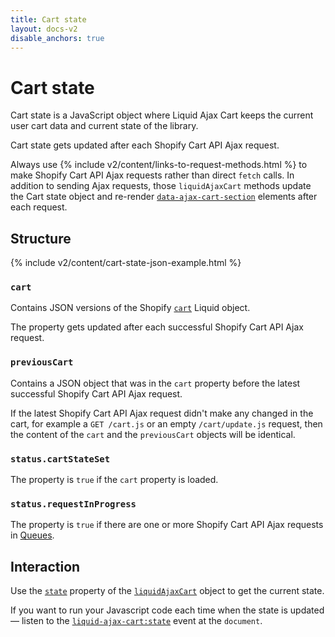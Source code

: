 ```yaml
---
title: Cart state
layout: docs-v2
disable_anchors: true
---
```


# Cart state
<p class="lead">
Cart state is a JavaScript object where Liquid Ajax Cart keeps the current user cart data and current state of the library.
</p>

Cart state gets updated after each Shopify Cart API Ajax request.

Always use {% include v2/content/links-to-request-methods.html %}
to make Shopify Cart API Ajax requests rather than direct `fetch` calls. 
In addition to sending Ajax requests, those `liquidAjaxCart` methods update the Cart state object and
re-render [`data-ajax-cart-section`](/v2/docs/data-ajax-cart-section) elements after each request.

## Structure

{% include v2/content/cart-state-json-example.html %}

### `cart`
Contains JSON versions of the Shopify [`cart`](https://shopify.dev/api/liquid/objects/cart) Liquid object.

The property gets updated after each successful Shopify Cart API Ajax request.

### `previousCart`

Contains a JSON object that was in the `cart` property before the latest successful Shopify Cart API Ajax request.

If the latest Shopify Cart API Ajax request didn't make any changed in the cart,
for example a `GET /cart.js` or an empty `/cart/update.js` request,
then the content of the `cart` and the `previousCart` objects will be identical.

### `status.cartStateSet`

The property is `true` if the `cart` property is loaded.

### `status.requestInProgress`

The property is `true` if there are one or more Shopify Cart API Ajax requests in [Queues](/v2/docs/queues-of-requests/).

## Interaction

Use the [`state`](/v2/docs/liquid-ajax-cart-state/) property of the [`liquidAjaxCart`](/v2/docs/liquid-ajax-cart/) object to get the current state.

If you want to run your Javascript code each time when the state is updated — 
listen to the [`liquid-ajax-cart:state`](/v2/docs/state-event/) event at the `document`.